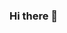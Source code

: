 ### Hi there 👋

<!--
**yusufakajose/yusufakajose** is a ✨ _special_ ✨ repository because its `README.md` (this file) appears on your GitHub profile.
[![Yusuf's GitHub stats](https://github-readme-stats.vercel.app/api?username=yusufakajose)](https://github.com/yusufakajose/github-readme-stats)

Here are some ideas to get you started:

- 🔭 I’m currently working on ...
- 🌱 I’m currently learning ...
- 👯 I’m looking to collaborate on ...
- 🤔 I’m looking for help with ...
- 💬 Ask me about ...
- 📫 How to reach me: ...
- 😄 Pronouns: ...
- ⚡ Fun fact: ...
-->
